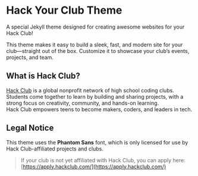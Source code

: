 # Hack Your Club Theme  
A special Jekyll theme designed for creating awesome websites for your Hack Club!

This theme makes it easy to build a sleek, fast, and modern site for your club—straight out of the box. Customize it to showcase your club’s events, projects, and team.

## What is Hack Club?  
[Hack Club](https://hackclub.com) is a global nonprofit network of high school coding clubs. Students come together to learn by building and sharing projects, with a strong focus on creativity, community, and hands-on learning.  
Hack Club empowers teens to become makers, coders, and leaders in tech.

## Legal Notice  
This theme uses the **Phantom Sans** font, which is only licensed for use by Hack Club-affiliated projects and clubs.

> If your club is not yet affiliated with Hack Club, you can apply here:  
> [https://apply.hackclub.com/](https://apply.hackclub.com/)
